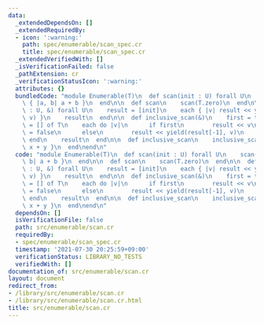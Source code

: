 ```yaml
---
data:
  _extendedDependsOn: []
  _extendedRequiredBy:
  - icon: ':warning:'
    path: spec/enumerable/scan_spec.cr
    title: spec/enumerable/scan_spec.cr
  _extendedVerifiedWith: []
  _isVerificationFailed: false
  _pathExtension: cr
  _verificationStatusIcon: ':warning:'
  attributes: {}
  bundledCode: "module Enumerable(T)\n  def scan(init : U) forall U\n    scan(init)\
    \ { |a, b| a + b }\n  end\n\n  def scan\n    scan(T.zero)\n  end\n\n  def scan(init\
    \ : U, &) forall U\n    result = [init]\n    each { |v| result << yield(result.last,\
    \ v) }\n    result\n  end\n\n  def inclusive_scan(&)\n    first = true\n    result\
    \ = [] of T\n    each do |v|\n      if first\n        result << v\n        first\
    \ = false\n      else\n        result << yield(result[-1], v)\n      end\n   \
    \ end\n    result\n  end\n\n  def inclusive_scan\n    inclusive_scan { |x, y|\
    \ x + y }\n  end\nend\n"
  code: "module Enumerable(T)\n  def scan(init : U) forall U\n    scan(init) { |a,\
    \ b| a + b }\n  end\n\n  def scan\n    scan(T.zero)\n  end\n\n  def scan(init\
    \ : U, &) forall U\n    result = [init]\n    each { |v| result << yield(result.last,\
    \ v) }\n    result\n  end\n\n  def inclusive_scan(&)\n    first = true\n    result\
    \ = [] of T\n    each do |v|\n      if first\n        result << v\n        first\
    \ = false\n      else\n        result << yield(result[-1], v)\n      end\n   \
    \ end\n    result\n  end\n\n  def inclusive_scan\n    inclusive_scan { |x, y|\
    \ x + y }\n  end\nend\n"
  dependsOn: []
  isVerificationFile: false
  path: src/enumerable/scan.cr
  requiredBy:
  - spec/enumerable/scan_spec.cr
  timestamp: '2021-07-30 20:25:59+09:00'
  verificationStatus: LIBRARY_NO_TESTS
  verifiedWith: []
documentation_of: src/enumerable/scan.cr
layout: document
redirect_from:
- /library/src/enumerable/scan.cr
- /library/src/enumerable/scan.cr.html
title: src/enumerable/scan.cr
---
```

